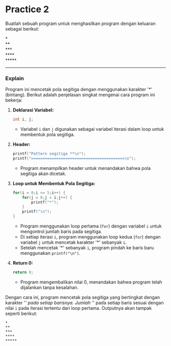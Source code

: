 # Practice 2
Buatlah sebuah program untuk menghasilkan program dengan keluaran sebagai berikut:

*<br>
**<br>
***<br>
****<br>
*****<br>

---
### Explain
Program ini mencetak pola segitiga dengan menggunakan karakter '*' (bintang). Berikut adalah penjelasan singkat mengenai cara program ini bekerja:

1. **Deklarasi Variabel:**
   ```c
   int i, j;
   ```
   - Variabel `i` dan `j` digunakan sebagai variabel iterasi dalam loop untuk membentuk pola segitiga.

2. **Header:**
   ```c
   printf("Pattern segitiga **\n");
   printf("=========================================\n");
   ```
   - Program menampilkan header untuk menandakan bahwa pola segitiga akan dicetak.

3. **Loop untuk Membentuk Pola Segitiga:**
   ```c
   for(i = 0;i <= 5;i++) {
       for(j = 0;j < i;j++) {
           printf("*");
       }
       printf("\n");
   }
   ```
   - Program menggunakan loop pertama (`for`) dengan variabel `i` untuk mengontrol jumlah baris pada segitiga.
   - Di setiap iterasi `i`, program menggunakan loop kedua (`for`) dengan variabel `j` untuk mencetak karakter '*' sebanyak `i`.
   - Setelah mencetak '*' sebanyak `i`, program pindah ke baris baru menggunakan `printf("\n")`.

4. **Return 0:**
   ```c
   return 0;
   ```
   - Program mengembalikan nilai 0, menandakan bahwa program telah dijalankan tanpa kesalahan.

Dengan cara ini, program mencetak pola segitiga yang bertingkat dengan karakter '*' pada setiap barisnya. Jumlah '*' pada setiap baris sesuai dengan nilai `i` pada iterasi tertentu dari loop pertama. Outputnya akan tampak seperti berikut:

```
*
**
***
****
*****
```
